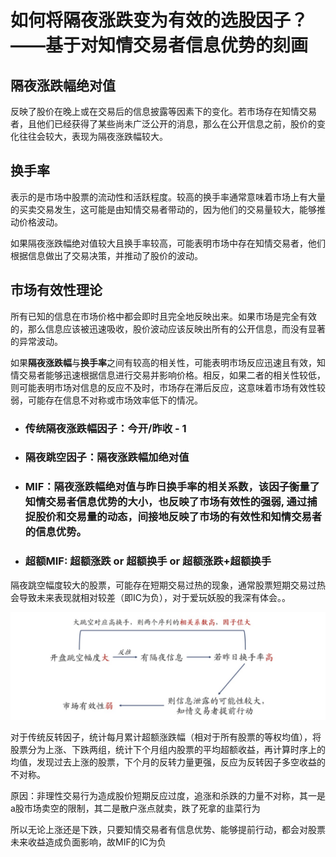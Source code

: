# 如何将隔夜涨跌变为有效的选股因子？——基于对知情交易者信息优势的刻画

## **隔夜涨跌幅**绝对值

反映了股价在晚上或在交易后的信息披露等因素下的变化。若市场存在知情交易者，且他们已经获得了某些尚未广泛公开的消息，那么在公开信息之前，股价的变化往往会较大，表现为隔夜涨跌幅较大。

## 换手率

表示的是市场中股票的流动性和活跃程度。较高的换手率通常意味着市场上有大量的买卖交易发生，这可能是由知情交易者带动的，因为他们的交易量较大，能够推动价格波动。

如果隔夜涨跌幅绝对值较大且换手率较高，可能表明市场中存在知情交易者，他们根据信息做出了交易决策，并推动了股价的波动。

## 市场有效性理论

所有已知的信息在市场价格中都会即时且完全地反映出来。如果市场是完全有效的，那么信息应该被迅速吸收，股价波动应该反映出所有的公开信息，而没有显著的异常波动。

如果**隔夜涨跌幅**与**换手率**之间有较高的相关性，可能表明市场反应迅速且有效，知情交易者能够迅速根据信息进行交易并影响价格。相反，如果二者的相关性较低，则可能表明市场对信息的反应不及时，市场存在滞后反应，这意味着市场有效性较弱，可能存在信息不对称或市场效率低下的情况。

- ### 传统隔夜涨跌幅因子：今开/昨收 - 1
- ### 隔夜跳空因子：隔夜涨跌幅加绝对值
- ### MIF：隔夜涨跌幅绝对值与昨日换手率的相关系数，该因子衡量了知情交易者信息优势的大小，也反映了市场有效性的强弱, 通过捕捉股价和交易量的动态，间接地反映了市场的有效性和知情交易者的信息优势。
- ### 超额MIF: 超额涨跌 or 超额换手 or 超额涨跌+超额换手

隔夜跳空幅度较大的股票，可能存在短期交易过热的现象，通常股票短期交易过热会导致未来表现就相对较差（即IC为负），对于爱玩妖股的我深有体会。。

![1733673802901](image/README/1733673802901.png)

对于传统反转因子，统计每月累计超额涨跌幅（相对于所有股票的等权均值），将股票分为上涨、下跌两组，统计下个月组内股票的平均超额收益，再计算时序上的均值，发现过去上涨的股票，下个月的反转力量更强，反应为反转因子多空收益的不对称。

原因：非理性交易行为造成股价短期反应过度，追涨和杀跌的力量不对称，其一是a股市场卖空的限制，其二是散户涨点就卖，跌了死拿的韭菜行为

所以无论上涨还是下跌，只要知情交易者有信息优势、能够提前行动，都会对股票未来收益造成负面影响，故MIF的IC为负
